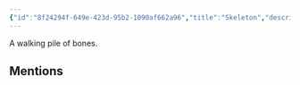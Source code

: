 ```yaml
---
{"id":"8f24294f-649e-423d-95b2-1090af662a96","title":"Skeleton","description":"A walking pile of bones.","publish":true,"date_created":"Sunday, June 11th 2023, 11:47:31 am","date_modified":"Wednesday, April 10th 2024, 9:23:37 pm","cssclasses":["mado-heading"],"path":"Tabletop/Campaigns/And A Thousand Years More/Bestiary/Undead/Skeleton.md","permalink":"/tabletop/campaigns/and-a-thousand-years-more/bestiary/undead/skeleton/","PassFrontmatter":true}
---
```



A walking pile of bones.

## Mentions



